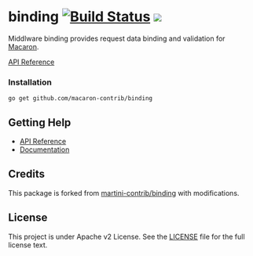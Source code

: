 binding [![Build Status](https://drone.io/github.com/macaron-contrib/binding/status.png)](https://drone.io/github.com/macaron-contrib/binding/latest) [![](http://gocover.io/_badge/github.com/macaron-contrib/binding)](http://gocover.io/github.com/macaron-contrib/binding)
=======

Middlware binding provides request data binding and validation for [Macaron](https://github.com/Unknwon/macaron).

[API Reference](https://gowalker.org/github.com/macaron-contrib/binding)

### Installation

	go get github.com/macaron-contrib/binding
	
## Getting Help

- [API Reference](https://gowalker.org/github.com/macaron-contrib/binding)
- [Documentation](http://macaron.gogs.io/docs/middlewares/binding)

## Credits

This package is forked from [martini-contrib/binding](https://github.com/martini-contrib/binding) with modifications.

## License

This project is under Apache v2 License. See the [LICENSE](LICENSE) file for the full license text.